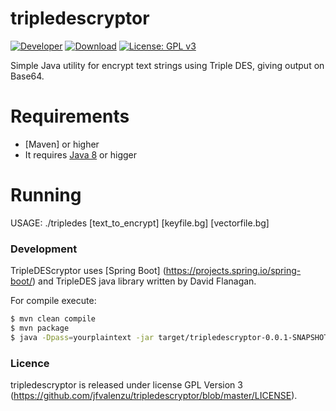 # tripledescryptor

[![Developer](https://img.shields.io/badge/Developer-jfvalenzu-red.svg)](https://github.com/jfvalenzu)
[![Download](https://api.bintray.com/packages/nightonke/maven/boommenu/images/download.svg)](https://github.com/jfvalenzu/tripledescryptor/archive/master.zip)
[![License: GPL v3](https://img.shields.io/badge/License-GPL%20v3-blue.svg)](https://www.gnu.org/licenses/gpl-3.0)

Simple Java utility for encrypt text strings using Triple DES, giving output on Base64. 

# Requirements

* [Maven]  or higher
* It requires [Java 8](http://www.oracle.com/technetwork/java/javase/downloads/jdk8-downloads-2133151.html) or higger


# Running
USAGE: ./tripledes [text_to_encrypt] [keyfile.bg] [vectorfile.bg]

### Development

TripleDEScryptor uses [Spring Boot] (https://projects.spring.io/spring-boot/) and TripleDES java library written by David Flanagan.

For compile execute: 
```sh
$ mvn clean compile
$ mvn package
$ java -Dpass=yourplaintext -jar target/tripledescryptor-0.0.1-SNAPSHOT.jar --keyPath=key.bg --ivPath=iv.bg
```
### Licence
tripledescryptor is released under license GPL Version 3 (https://github.com/jfvalenzu/tripledescryptor/blob/master/LICENSE).

